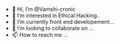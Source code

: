 - 👋 Hi, I’m @Vamshi-cronic
- 👀 I’m interested in Ethical Hacking..
- 🌱 I’m currently front end developement...
- 💞️ I’m looking to collaborate on ...
- 📫 How to reach me ...

<!---
Vamshi-cronic/Vamshi-cronic is a ✨ special ✨ repository because its `README.md` (this file) appears on your GitHub profile.
You can click the Preview link to take a look at your changes.
--->
